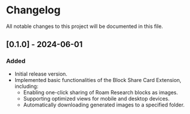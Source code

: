 # Changelog

All notable changes to this project will be documented in this file.

## [0.1.0] - 2024-06-01

### Added

- Initial release version.
- Implemented basic functionalities of the Block Share Card Extension, including:
  - Enabling one-click sharing of Roam Research blocks as images.
  - Supporting optimized views for mobile and desktop devices.
  - Automatically downloading generated images to a specified folder.
